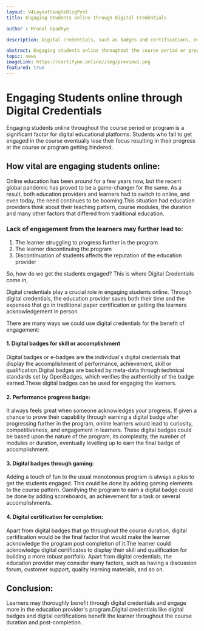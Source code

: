 ```yaml
---
layout: V4LayoutSingleBlogPost
title: Engaging Students online through Digital Credentials

author : Mrunal Upadhye

description: Digital credentials, such as badges and certifications, engage online students, recognize achievements, and enhance the learning experience.

abstract: Engaging students online throughout the course period or program is a significant factor for digital educational platforms. Students who fail to get engaged in the course eventually lose their focus resulting in their progress at the course or program getting hindered.
topic: news
imageLink: https://certifyme.online//img/preview1.png
featured: true
---
```

# Engaging Students online through Digital Credentials

Engaging students online throughout the course period or program is a significant factor for digital educational platforms. Students who fail to get engaged in the course eventually lose their focus resulting in their progress at the course or program getting hindered.

## How vital are engaging students online:

Online education has been around for a few years now, but the recent global pandemic has proved to be a game-changer for the same. As a result, both education providers and learners had to switch to online, and even today, the need continues to be booming.This situation had education providers think about their teaching pattern, course modules, the duration and many other factors that differed from traditional education. 

### Lack of engagement from the learners may further lead to:

1. The learner struggling to progress further in the program
2. The learner discontinuing the program
3. Discontinuation of students affects the reputation of the education provider

So, how do we get the students engaged? This is where Digital Credentials come in,

Digital credentials play a crucial role in engaging students online. Through digital credentials, the education provider saves both their time and the expenses that go in traditional paper certification or getting the learners acknowledgement in person.

There are many ways we could use digital credentials for the benefit of engagement:

#### 1. Digital badges for skill or accomplishment

Digital badges or e-badges are the individual's digital credentials that display the accomplishment of performance, achievement, skill or qualification.Digital badges are backed by meta-data through technical standards set by OpenBadges, which verifies the authenticity of the badge earned.These digital badges can be used for engaging the learners.

#### 2. Performance progress badge:  

It always feels great when someone acknowledges your progress. If given a chance to prove their capability through earning a digital badge after progressing further in the program, online learners would lead to curiosity, competitiveness, and engagement in learners. These digital badges could be based upon the nature of the program, its complexity, the number of modules or duration, eventually levelling up to earn the final badge of accomplishment.

#### 3. Digital badges through gaming:

Adding a touch of fun to the usual monotonous program is always a plus to get the students engaged. This could be done by adding gaming elements to the course pattern.
Gamifying the program to earn a digital badge could be done by adding scoreboards, an achievement for a task or several accomplishments.

#### 4. Digital certification for completion:

Apart from digital badges that go throughout the course duration, digital certification would be the final factor that would make the learner acknowledge the program post completion of it.The learner could acknowledge digital certificates to display their skill and qualification for building a more robust portfolio.
Apart from digital credentials, the education provider may consider many factors, such as having a discussion forum, customer support, quality learning materials, and so on.

## Conclusion:

Learners may thoroughly benefit through digital credentials and engage more in the education provider's program.Digital credentials like digital badges and digital certifications benefit the learner throughout the course duration and post-completion.


